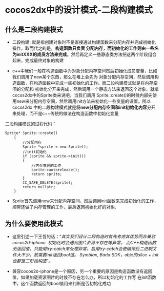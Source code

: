cocos2dx中的设计模式-二段构建模式
====

什么是二段构建模式
----

* 二段构建: 就是指创建对象时不是直接通过构建函数来分配内存并完成初始化操作。取而代之的是，**构造函数只负责
分配内存，而初始化的工作则由一些名为initXXX的成员方法来完成**。然后再定义一些静态类方法把这两个阶段组合
起来，完成最终对象的构建<br>

* c++中我们一般在构造函数中为对象分配内存空间然后初始化成员变量，比如我们调用了new某个东西，那么在堆上会先为
对象分配内存空间，然后调用构造函数，在构造函数中完成一些初始化的工作。而二段构建模式就是将内存空间的分配和
初始化分开来完成，然后调用一个静态方法来返回这个对象。就拿cocos2dx中的Sprite类来说吧，当我们调用
Sprite::create()的时候内部先使用new来分配内存空间，然后调用init方法来初始化一些变量的设置。所以cocos2dx
中的二段构建模式就是将**new分配内存空间和init初始化内容**分开来处理，而不是c++传统的做法在构造函数中初始化变量<br>

二段构建模式的过程代码：<br>
```
Sprite* Sprite::create()
    {
        //分配内存
        Sprite *sprite = new Sprite();
        //init初始化
        if (sprite && sprite->init())
        {
            //内存管理的工作
            sprite->autorelease();
            return sprite;
        }
        CC_SAFE_DELETE(sprite);
        return nullptr;
    }
```

* Sprite首先调用new来分配内存空间，然后调用init函数来完成初始化的工作，顺带还做了内存管理的工作，最后返回初始化好的对象.<br>

为什么要使用此模式
----

* 这里引述一下王哲的话：“*其实我们设计二段构造时首先考虑其优势而非兼容cocos2d-iphone. 初始化时会遇到图片资源不存在等异常，
而C++构造函数无返回值，只能用try-catch来处理异常，启用try-catch会使编译后二进制文件大不少，故需要init返回bool值。
Symbian, Bada SDK，objc的alloc + init也都是二阶段构造*”。<br>

* 兼容cocos2d-iphone是一个原因，另一个重要的原因是构造函数没有返回值，如果加载资源图片的时候不存在怎么办，所以初始化的工作写
在init函数中，这个函数返回的bool值用来判断是否初始化成功<br>


